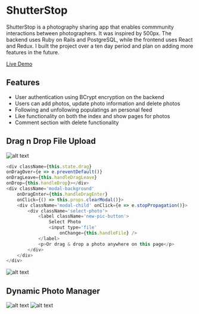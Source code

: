 # ShutterStop
ShutterStop is a photography sharing app that enables commmunity interactions between photographers. It was inspired by 500px. The backend uses Ruby on Rails and PostgreSQL, while the frontend uses React and Redux. I built the project over a ten day period and plan on adding more features in the future.

[Live Demo](https://shutter-stop.herokuapp.com/)

## Features
* User authentication using BCrypt encryption on the backend
* Users can add photos, update photo information and delete photos
* Following and unfollowing populatings an personal feed
* Like functionality on both the index and show pages for photos
* Comment section with delete functionality

## Drag n Drop File Upload

![alt text](https://raw.githubusercontent.com/jrswanson/ShutterStop/master/markdown-files/New%201.png "Dragging Animation")
```javascript
<div className={this.state.drag}
onDragOver={e => e.preventDefault()}
onDragLeave={this.handleDragLeave}
onDrop={this.handleDrop}></div>
<div className='modal-background'
    onDragEnter={this.handleDragEnter}
    onClick={() => this.props.clearModal()}>
    <div className='modal-child' onClick={e => e.stopPropagation()}>
        <div className='select-photo'>
            <label className='new-pic-button'>
                Select Photo
                <input type='file'
                    onChange={this.handleFile} />
            </label>
            <p>Or drag & drop a photo anywhere on this page</p>
        </div>
    </div>
</div>
```
![alt text](https://raw.githubusercontent.com/jrswanson/ShutterStop/master/markdown-files/New%202.png "New File Form")

## Dynamic Photo Manager

![alt text](https://raw.githubusercontent.com/jrswanson/ShutterStop/master/markdown-files/Update%201.png "No Selection")
![alt text](https://raw.githubusercontent.com/jrswanson/ShutterStop/master/markdown-files/Update%202.png "Selection Opens Form")
